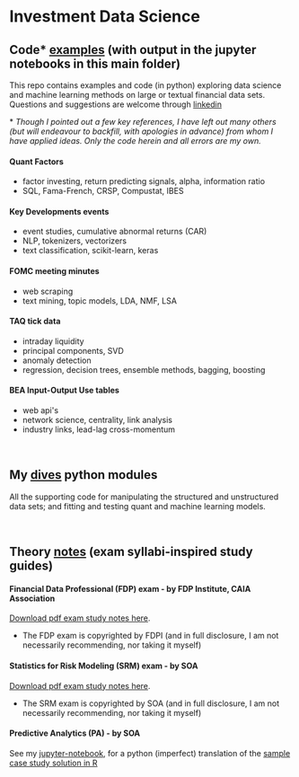 # Investment Data Science

## Code* [examples](examples) (with output in the jupyter notebooks in this main folder)

This repo contains examples and code (in python) exploring data science and machine learning methods
on large or textual financial data sets.  Questions and suggestions are welcome through
[linkedin](https://www.linkedin.com/in/terencelim)

\* _Though I pointed out a few key references, I have left out many others
(but will endeavour to backfill, with apologies in advance) from whom I have applied ideas.
Only the code herein and all errors are my own._ 

#### Quant Factors
- factor investing, return predicting signals, alpha, information ratio
- SQL, Fama-French, CRSP, Compustat, IBES

#### Key Developments events
- event studies, cumulative abnormal returns (CAR)
- NLP, tokenizers, vectorizers
- text classification, scikit-learn, keras

#### FOMC meeting minutes
- web scraping
- text mining, topic models, LDA, NMF, LSA

#### TAQ tick data
- intraday liquidity
- principal components, SVD
- anomaly detection
- regression, decision trees, ensemble methods, bagging, boosting

#### BEA Input-Output Use tables
- web api's
- network science, centrality, link analysis
- industry links, lead-lag cross-momentum

&nbsp;

## My [dives](dives) python modules

All the supporting code for manipulating the structured and unstructured data sets;
and fitting and testing quant and machine learning models.

&nbsp;

## Theory [notes](notes) (exam syllabi-inspired study guides)

#### Financial Data Professional (FDP) exam - by FDP Institute, CAIA Association
[Download pdf exam study notes here](https://terence-lim.github.io/notes/FDP.pdf).

- The FDP exam is copyrighted by FDPI
(and in full disclosure, I am not necessarily recommending, nor taking it myself)

#### Statistics for Risk Modeling (SRM) exam - by SOA
[Download pdf exam study notes here](https://terence-lim.github.io/notes/SRM.pdf).

- The SRM exam is copyrighted by SOA
(and in full disclosure, I am not necessarily recommending, nor taking it myself)

#### Predictive Analytics (PA) - by SOA
See my [jupyter-notebook](notes/exam-pa-hospital-readmission-sample-sol.ipynb),
for a python (imperfect) translation of the
[sample case study solution in R](https://www.soa.org/education/exam-req/edu-exam-pa-detail/)
